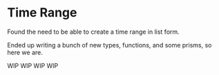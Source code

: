 Time Range
==========

Found the need to be able to create a time range in list form.

Ended up writing a bunch of new types, functions, and some prisms, so here we are.

WIP
WIP
WIP
WIP
